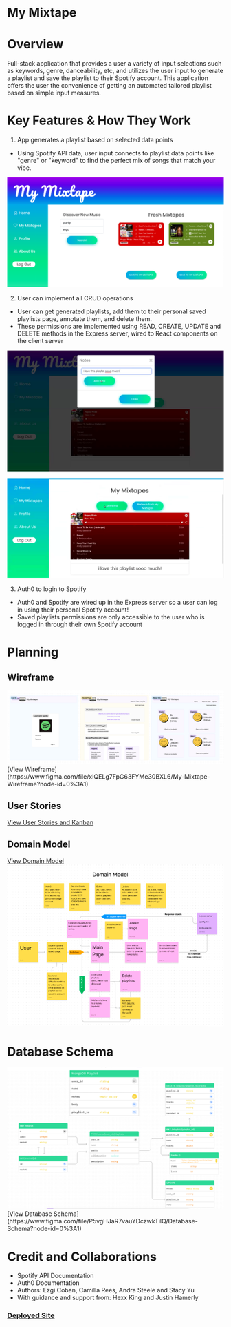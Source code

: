 # My Mixtape

# Overview

Full-stack application that provides a user a variety of input selections such as keywords, genre, danceability, etc, and utilizes the user input to generate a playlist and save the playlist to their Spotify account. This application offers the user the convenience of getting an automated tailored playlist based on simple input measures.

# Key Features & How They Work

 
1. App generates a playlist based on selected data points
  - Using Spotify API data, user input connects to playlist data points like "genre" or "keyword" to find the perfect mix of songs that match your vibe.

![Demo1](./assets/demo1.png)

2. User can implement all CRUD operations
  - User can get generated playlists, add them to their personal saved playlists page, annotate them, and delete them.
  - These permissions are implemented using READ, CREATE, UPDATE and DELETE methods in the Express server, wired to React components on the client server
 
![Demo2](./assets/demo2.png)

![Demo3](./assets/demo3.png)

3. Auth0 to login to Spotify
  - Auth0 and Spotify are wired up in the Express server so a user can log in using their personal Spotify account!
  - Saved playlists permissions are only accessible to the user who is logged in through their own Spotify account

# Planning
## Wireframe
<img src="wireframe.png" />
[View Wireframe](https://www.figma.com/file/xIQELg7FpG63FYMe30BXL6/My-Mixtape-Wireframe?node-id=0%3A1)

## User Stories
[View User Stories and Kanban](https://github.com/orgs/ACES-301/projects/1/views/1)

## Domain Model
[View Domain Model](https://www.figma.com/file/4WPfVdQQkfS8Ul62t6Bfnm/My-Mixtape-Domain-Model?node-id=0%3A1)
<img src="domainmodel.png" />

# Database Schema
<img src="databaseschema.png" />
[View Database Schema](https://www.figma.com/file/P5vgHJaR7vauYDczwkTilQ/Database-Schema?node-id=0%3A1)

# Credit and Collaborations
- Spotify API Documentation
- Auth0 Documentation
- Authors: Ezgi Coban, Camilla Rees, Andra Steele and Stacy Yu
- With guidance and support from: Hexx King and Justin Hamerly

### [Deployed Site](https://mymixtape.netlify.app/)
